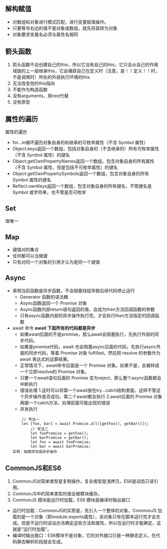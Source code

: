 ## 解构赋值
* 对数组和对象进行模式匹配，进行变量赋值操作。
* 只要等号右边的值不是对象或数组，就先将其转为对象
* 对象要求变量名必须与属性名相同

## 箭头函数
1. 箭头函数不会创建自己的this，所以它没有自己的this，它只会从自己的作用域链的上一层继承this，它会捕获自己在定义时（注意，是！！定义！！时，不是调用时）所处的外层执行环境的this
2. 无法改变他的this指向
3. 不能作为构造函数
4. 没有arguments，用rest代替
5. 没有原型

## 属性的遍历
属性的遍历
* for...in循环遍历对象自身的和继承的可枚举属性（不含 Symbol 属性）
* Object.keys返回一个数组，包括对象自身的（不含继承的）所有可枚举属性（不含 Symbol 属性）的键名
* Object.getOwnPropertyNames返回一个数组，包含对象自身的所有属性（不含 Symbol 属性，但是包括不可枚举属性）的键名
* Object.getOwnPropertySymbols返回一个数组，包含对象自身的所有 Symbol 属性的键名
* Reflect.ownKeys返回一个数组，包含对象自身的所有键名，不管键名是 Symbol 或字符串，也不管是否可枚举
        
## Set
值唯一

## Map
* 键值对的集合
* 任何都可以当做键
* 只有对同一个对象的引用才认为是同一个键值

## Async
 * 表明当前函数是异步函数，不会阻塞线程导致后续代码停止运行
    - Generator 函数的语法糖
    - Async函数返回一个 Promise 对象
    - Async函数内部return语句返回的值，会成为then方法回调函数的参数
    - 只有async函数内部的异步操作执行完，才会执行then方法指定的回调函数
 * await 命令 **await 下面所有的代码都是异步**
    - 如果await后面的不是promise，那么await会阻塞执行，先执行外部的同步代码。
    - 如果是promise代码，await 也会阻塞async后面的代码，先执行async外面的同步代码，等着 Promise 对象 fulfilled，然后把 resolve 的参数作为 await 表达式的运算结果。
    - 正常情况下，await命令后面是一个 Promise 对象。如果不是，会被转成一个立即resolve的 Promise 对象。
    - 只要一个await语句后面的 Promise 变为reject，那么整个async函数都会中断执行
    - 错误处理
     1.这时可以将第一个await放在try...catch结构里面，这样不管这个异步操作是否成功，第二个await都会执行
     2.await后面的 Promise 对象再跟一个catch方法，处理前面可能出现的错误
    - 并发执行
    ```
        // 写法一
        let [foo, bar] = await Promise.all([getFoo(), getBar()]);
            // 写法二
            let fooPromise = getFoo();
            let barPromise = getBar();
            let foo = await fooPromise;
            let bar = await barPromise;
    实例：按顺序完成异步操作
    ```
## CommonJS和ES6
1. CommonJS对简单类型是复制操作，复杂类型是浅拷贝。ES6是动态只读引用。
2. CommonJS中的简单类型的值会被模块缓存。
3. CommonJS 模块是运行时加载，ES6 模块是编译时输出接口
* 运行时加载：CommonJS的实质是，先引入一个整体的对象，CommonJS 加载的是一个对象（即module.exports属性），该对象只有在脚本运行完才会生成。但是不运行的话没办法确定这些方法和属性，所以在运行时才能确定，这就是"运行时加载"。
* 编译时输出接口：ES6模块不是对象，它的对外接口只是一种静态定义，在代码静态解析阶段就会生成。
